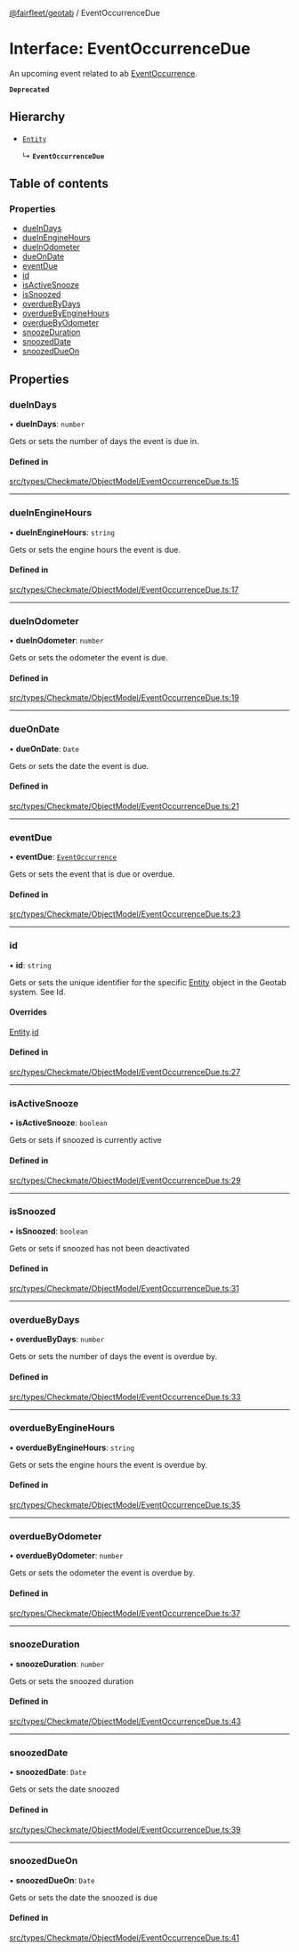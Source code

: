 [@fairfleet/geotab](../README.md) / EventOccurrenceDue

# Interface: EventOccurrenceDue

An upcoming event related to ab [EventOccurrence](EventOccurrence.md).

**`Deprecated`**

## Hierarchy

- [`Entity`](Entity.md)

  ↳ **`EventOccurrenceDue`**

## Table of contents

### Properties

- [dueInDays](EventOccurrenceDue.md#dueindays)
- [dueInEngineHours](EventOccurrenceDue.md#dueinenginehours)
- [dueInOdometer](EventOccurrenceDue.md#dueinodometer)
- [dueOnDate](EventOccurrenceDue.md#dueondate)
- [eventDue](EventOccurrenceDue.md#eventdue)
- [id](EventOccurrenceDue.md#id)
- [isActiveSnooze](EventOccurrenceDue.md#isactivesnooze)
- [isSnoozed](EventOccurrenceDue.md#issnoozed)
- [overdueByDays](EventOccurrenceDue.md#overduebydays)
- [overdueByEngineHours](EventOccurrenceDue.md#overduebyenginehours)
- [overdueByOdometer](EventOccurrenceDue.md#overduebyodometer)
- [snoozeDuration](EventOccurrenceDue.md#snoozeduration)
- [snoozedDate](EventOccurrenceDue.md#snoozeddate)
- [snoozedDueOn](EventOccurrenceDue.md#snoozeddueon)

## Properties

### dueInDays

• **dueInDays**: `number`

Gets or sets the number of days the event is due in.

#### Defined in

[src/types/Checkmate/ObjectModel/EventOccurrenceDue.ts:15](https://github.com/fairfleet/geotab/blob/ff38bfc/src/types/Checkmate/ObjectModel/EventOccurrenceDue.ts#L15)

___

### dueInEngineHours

• **dueInEngineHours**: `string`

Gets or sets the engine hours the event is due.

#### Defined in

[src/types/Checkmate/ObjectModel/EventOccurrenceDue.ts:17](https://github.com/fairfleet/geotab/blob/ff38bfc/src/types/Checkmate/ObjectModel/EventOccurrenceDue.ts#L17)

___

### dueInOdometer

• **dueInOdometer**: `number`

Gets or sets the odometer the event is due.

#### Defined in

[src/types/Checkmate/ObjectModel/EventOccurrenceDue.ts:19](https://github.com/fairfleet/geotab/blob/ff38bfc/src/types/Checkmate/ObjectModel/EventOccurrenceDue.ts#L19)

___

### dueOnDate

• **dueOnDate**: `Date`

Gets or sets the date the event is due.

#### Defined in

[src/types/Checkmate/ObjectModel/EventOccurrenceDue.ts:21](https://github.com/fairfleet/geotab/blob/ff38bfc/src/types/Checkmate/ObjectModel/EventOccurrenceDue.ts#L21)

___

### eventDue

• **eventDue**: [`EventOccurrence`](EventOccurrence.md)

Gets or sets the event that is due or overdue.

#### Defined in

[src/types/Checkmate/ObjectModel/EventOccurrenceDue.ts:23](https://github.com/fairfleet/geotab/blob/ff38bfc/src/types/Checkmate/ObjectModel/EventOccurrenceDue.ts#L23)

___

### id

• **id**: `string`

Gets or sets the unique identifier for the specific [Entity](Entity.md) object in the Geotab system. See Id.

#### Overrides

[Entity](Entity.md).[id](Entity.md#id)

#### Defined in

[src/types/Checkmate/ObjectModel/EventOccurrenceDue.ts:27](https://github.com/fairfleet/geotab/blob/ff38bfc/src/types/Checkmate/ObjectModel/EventOccurrenceDue.ts#L27)

___

### isActiveSnooze

• **isActiveSnooze**: `boolean`

Gets or sets if snoozed is currently active

#### Defined in

[src/types/Checkmate/ObjectModel/EventOccurrenceDue.ts:29](https://github.com/fairfleet/geotab/blob/ff38bfc/src/types/Checkmate/ObjectModel/EventOccurrenceDue.ts#L29)

___

### isSnoozed

• **isSnoozed**: `boolean`

Gets or sets if snoozed has not been deactivated

#### Defined in

[src/types/Checkmate/ObjectModel/EventOccurrenceDue.ts:31](https://github.com/fairfleet/geotab/blob/ff38bfc/src/types/Checkmate/ObjectModel/EventOccurrenceDue.ts#L31)

___

### overdueByDays

• **overdueByDays**: `number`

Gets or sets the number of days the event is overdue by.

#### Defined in

[src/types/Checkmate/ObjectModel/EventOccurrenceDue.ts:33](https://github.com/fairfleet/geotab/blob/ff38bfc/src/types/Checkmate/ObjectModel/EventOccurrenceDue.ts#L33)

___

### overdueByEngineHours

• **overdueByEngineHours**: `string`

Gets or sets the engine hours the event is overdue by.

#### Defined in

[src/types/Checkmate/ObjectModel/EventOccurrenceDue.ts:35](https://github.com/fairfleet/geotab/blob/ff38bfc/src/types/Checkmate/ObjectModel/EventOccurrenceDue.ts#L35)

___

### overdueByOdometer

• **overdueByOdometer**: `number`

Gets or sets the odometer the event is overdue by.

#### Defined in

[src/types/Checkmate/ObjectModel/EventOccurrenceDue.ts:37](https://github.com/fairfleet/geotab/blob/ff38bfc/src/types/Checkmate/ObjectModel/EventOccurrenceDue.ts#L37)

___

### snoozeDuration

• **snoozeDuration**: `number`

Gets or sets the snoozed duration

#### Defined in

[src/types/Checkmate/ObjectModel/EventOccurrenceDue.ts:43](https://github.com/fairfleet/geotab/blob/ff38bfc/src/types/Checkmate/ObjectModel/EventOccurrenceDue.ts#L43)

___

### snoozedDate

• **snoozedDate**: `Date`

Gets or sets the date snoozed

#### Defined in

[src/types/Checkmate/ObjectModel/EventOccurrenceDue.ts:39](https://github.com/fairfleet/geotab/blob/ff38bfc/src/types/Checkmate/ObjectModel/EventOccurrenceDue.ts#L39)

___

### snoozedDueOn

• **snoozedDueOn**: `Date`

Gets or sets the date the snoozed is due

#### Defined in

[src/types/Checkmate/ObjectModel/EventOccurrenceDue.ts:41](https://github.com/fairfleet/geotab/blob/ff38bfc/src/types/Checkmate/ObjectModel/EventOccurrenceDue.ts#L41)
